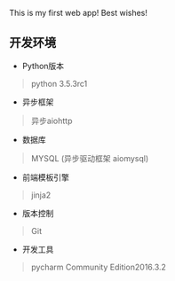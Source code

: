This is my first web app!
Best wishes!

## 开发环境
* Python版本
> python 3.5.3rc1
* 异步框架 
> 异步aiohttp
* 数据库
> MYSQL (异步驱动框架 aiomysql)
* 前端模板引擎  
> jinja2
* 版本控制
> Git

* 开发工具
> pycharm Community Edition2016.3.2


